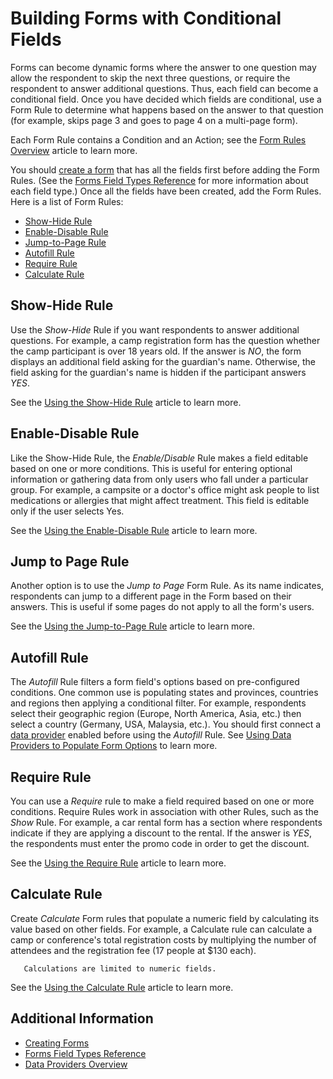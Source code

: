 # Building Forms with Conditional Fields

Forms can become dynamic forms where the answer to one question may allow the respondent to skip the next three questions, or require the respondent to answer additional questions. Thus, each field can become a conditional field. Once you have decided which fields are conditional, use a Form Rule to determine what happens based on the answer to that question (for example, skips page 3 and goes to page 4 on a multi-page form).

Each Form Rule contains a Condition and an Action; see the [Form Rules Overview](../form-rules/form-rules-overview.md) article to learn more.

You should [create a form](./creating-forms.md) that has all the fields first before adding the Form Rules. (See the [Forms Field Types Reference](./forms-field-types-reference.md) for more information about each field type.) Once all the fields have been created, add the Form Rules. Here is a list of Form Rules:

* [Show-Hide Rule](#show-hide-rule)
* [Enable-Disable Rule](#enable-disable-rule)
* [Jump-to-Page Rule](#jump-to-page-rule)
* [Autofill Rule](#autofill-rule)
* [Require Rule](#require-rule)
* [Calculate Rule](#calculate-rule)

## Show-Hide Rule

Use the _Show-Hide_ Rule if you want respondents to answer additional questions. For example, a camp registration form has the question whether the camp participant is over 18 years old. If the answer is _NO_, the form displays an additional field asking for the guardian's name. Otherwise, the field asking for the guardian's name is hidden if the participant answers _YES_.

See the [Using the Show-Hide Rule](../form-rules/using-the-show-hide-rule.md) article to learn more.

## Enable-Disable Rule

Like the Show-Hide Rule, the _Enable/Disable_ Rule makes a field editable based on one or more conditions. This is useful for entering optional information or gathering data from only users who fall under a particular group. For example, a campsite or a doctor's office might ask people to list medications or allergies that might affect treatment. This field is editable only if the user selects Yes.

See the [Using the Enable-Disable Rule](../form-rules/using-the-enable-disable-rule.md) article to learn more.

## Jump to Page Rule

Another option is to use the _Jump to Page_ Form Rule. As its name indicates, respondents can jump to a different page in the Form based on their answers. This is useful if some pages do not apply to all the form's users.

See the [Using the Jump-to-Page Rule](../form-rules/using-the-jump-to-page-rule.md) article to learn more.

## Autofill Rule

The _Autofill_ Rule filters a form field's options based on pre-configured conditions. One common use is populating states and provinces, countries and regions then applying a conditional filter. For example, respondents select their geographic region (Europe, North America, Asia, etc.) then select a country (Germany, USA, Malaysia, etc.). You should first connect a [data provider](../data-providers/data-providers-overview.md) enabled before using the _Autofill_ Rule. See [Using Data Providers to Populate Form Options](../data-providers/using-the-rest-data-provider-to-populate-form-options.md) to learn more.

## Require Rule

You can use a _Require_ rule to make a field required based on one or more conditions. Require Rules work in association with other Rules, such as the _Show_ Rule. For example, a car rental form has a section where respondents indicate if they are applying a discount to the rental. If the answer is _YES_, the respondents must enter the promo code in order to get the discount.

See the [Using the Require Rule](../form-rules/using-the-require-rule.md) article to learn more.

## Calculate Rule

Create _Calculate_ Form rules that populate a numeric field by calculating its value based on other fields. For example, a Calculate rule can calculate a camp or conference's total registration costs by multiplying the number of attendees and the registration fee (17 people at $130 each).

```important::
   Calculations are limited to numeric fields.
```

See the [Using the Calculate Rule](../form-rules/using-the-calculate-rule.md) article to learn more.

## Additional Information

* [Creating Forms](./creating-forms.md)
* [Forms Field Types Reference](./forms-field-types-reference.md)
* [Data Providers Overview](../data-providers/data-providers-overview.md)
